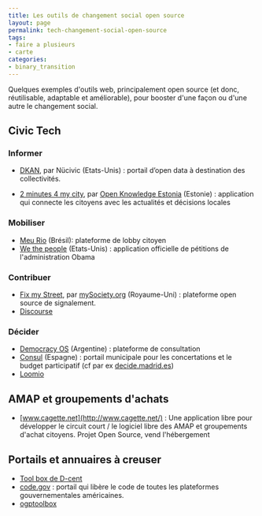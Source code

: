 ```yaml
---
title: Les outils de changement social open source
layout: page
permalink: tech-changement-social-open-source
tags:
- faire a plusieurs
- carte
categories:
- binary_transition
---
```



Quelques exemples d'outils web, principalement open source (et donc, réutilisable, adaptable et améliorable), pour booster d'une façon ou d'une autre le changement social.


<!--more-->


## Civic Tech

### Informer

- [DKAN](http://www.nucivic.com/dkan/), par Nücivic (Etats-Unis) : portail d’open data à destination des collectivités.

- [2 minutes 4 my city](http://www.2min4city.com/#/issue/31660), par [Open Knowledge Estonia](http://www.opendata.ee/) (Estonie) : application qui connecte les citoyens avec les actualités et décisions locales

### Mobiliser

- [Meu Rio](http://www.meurio.org.br/) (Brésil): plateforme de lobby citoyen
- [We the people](https://petitions.whitehouse.gov/) (Etats-Unis) : application officielle de pétitions de l'administration Obama

### Contribuer

- [Fix my Street](http://fixmystreet.org/), par [mySociety.org](https://www.mysociety.org/) (Royaume-Uni) : plateforme open source de signalement.
- [Discourse](https://blog.discourse.org/)

### Décider

- [Democracy OS](http://democracyos.eu/) (Argentine) : plateforme de consultation
- [Consul](https://github.com/consul/consul) (Espagne) : portail municipale pour les concertations et le budget participatif (cf par ex [decide.madrid.es](decide.madrid.es))
- [Loomio](https://www.loomio.org/?)

## AMAP et groupements d'achats

- [www.cagette.net](http://www.cagette.net/) :
Une application libre pour développer le circuit court / le logiciel libre des AMAP et groupements d'achat citoyens. Projet Open Source, vend l'hébergement


## Portails et annuaires à creuser

- [Tool box de D-cent](http://dcentproject.eu/wp-content/uploads/2016/06/D-Cent-toolsbox-final-spreads-1.pdf)
- [code.gov](https://code.gov/#/) : portail qui libère le code de toutes les plateformes gouvernementales américaines.
- [ogptoolbox](https://ogptoolbox.org/fr)

